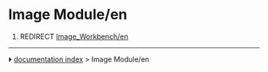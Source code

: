 # Image Module/en
1.  REDIRECT [Image_Workbench/en](Image_Workbench/en.md)



---
⏵ [documentation index](../README.md) > Image Module/en
